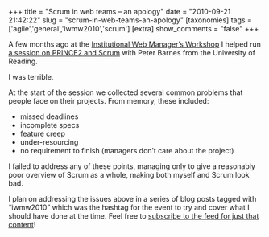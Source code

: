 +++
title = "Scrum in web teams – an apology"
date = "2010-09-21 21:42:22"
slug = "scrum-in-web-teams-an-apology"
[taxonomies]
tags = ['agile','general','iwmw2010','scrum']
[extra]
show_comments = "false"
+++

A few months ago at the [Institutional Web Manager’s Workshop](http://iwmw.ukoln.ac.uk/iwmw2010/) I helped run [a session on PRINCE2 and Scrum](http://iwmw.ukoln.ac.uk/iwmw2010/sessions/barnes/) with Peter Barnes from the University of Reading.

I was terrible.

At the start of the session we collected several common problems that people face on their projects. From memory, these included:

- missed deadlines
- incomplete specs
- feature creep
- under-resourcing
- no requirement to finish (managers don’t care about the project)

I failed to address any of these points, managing only to give a reasonably poor overview of Scrum as a whole, making both myself and Scrum look bad.

I plan on addressing the issues above in a series of blog posts tagged with “iwmw2010” which was the hashtag for the event to try and cover what I should have done at the time. Feel free to [subscribe to the feed for just that content](http://philwilson.org/blog/tag/iwmw2010/feed)!

